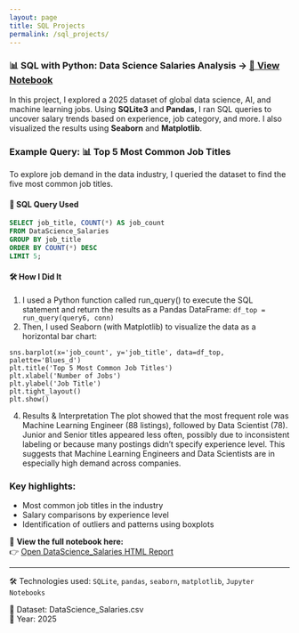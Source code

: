 ```yaml
---
layout: page
title: SQL Projects
permalink: /sql_projects/
---
```


### 📊 SQL with Python: Data Science Salaries Analysis → [📓 View Notebook](DataScience_Salaries.html)

In this project, I explored a 2025 dataset of global data science, AI, and machine learning jobs. Using **SQLite3** and **Pandas**, I ran SQL queries to uncover salary trends based on experience, job category, and more. I also visualized the results using **Seaborn** and **Matplotlib**.

### Example Query: 📊 Top 5 Most Common Job Titles

To explore job demand in the data industry, I queried the dataset to find the five most common job titles.

#### 🧠 SQL Query Used
```sql
SELECT job_title, COUNT(*) AS job_count
FROM DataScience_Salaries
GROUP BY job_title
ORDER BY COUNT(*) DESC
LIMIT 5;
```

#### 🛠️ How I Did It
1. I used a Python function called run_query() to execute the SQL statement and return the results as a Pandas DataFrame:
```df_top = run_query(query6, conn)```
2. Then, I used Seaborn (with Matplotlib) to visualize the data as a horizontal bar chart:
```plt.figure(figsize=(10, 6))
sns.barplot(x='job_count', y='job_title', data=df_top, palette='Blues_d')
plt.title('Top 5 Most Common Job Titles')
plt.xlabel('Number of Jobs')
plt.ylabel('Job Title')
plt.tight_layout()
plt.show()
```
4. Results & Interpretation
The plot showed that the most frequent role was Machine Learning Engineer (88 listings), followed by Data Scientist (78). Junior and Senior titles appeared less often, possibly due to inconsistent labeling or because many postings didn’t specify experience level. This suggests that Machine Learning Engineers and Data Scientists are in especially high demand across companies.


### Key highlights:
- Most common job titles in the industry
- Salary comparisons by experience level
- Identification of outliers and patterns using boxplots

🔗 **View the full notebook here:**  
👉 [Open DataScience_Salaries HTML Report](DataScience_Salaries.html)

---

🛠 Technologies used: `SQLite`, `pandas`, `seaborn`, `matplotlib`, `Jupyter Notebooks`

📁 Dataset: DataScience_Salaries.csv  
📅 Year: 2025  

